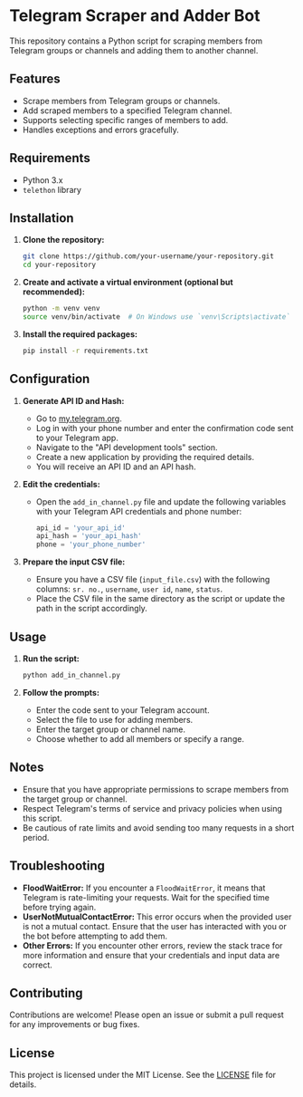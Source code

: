 # Telegram Scraper and Adder Bot

This repository contains a Python script for scraping members from Telegram groups or channels and adding them to another channel.

## Features

- Scrape members from Telegram groups or channels.
- Add scraped members to a specified Telegram channel.
- Supports selecting specific ranges of members to add.
- Handles exceptions and errors gracefully.

## Requirements

- Python 3.x
- `telethon` library

## Installation

1. **Clone the repository:**
    ```bash
    git clone https://github.com/your-username/your-repository.git
    cd your-repository
    ```

2. **Create and activate a virtual environment (optional but recommended):**
    ```bash
    python -m venv venv
    source venv/bin/activate  # On Windows use `venv\Scripts\activate`
    ```

3. **Install the required packages:**
    ```bash
    pip install -r requirements.txt
    ```

## Configuration

1. **Generate API ID and Hash:**
   - Go to [my.telegram.org](https://my.telegram.org).
   - Log in with your phone number and enter the confirmation code sent to your Telegram app.
   - Navigate to the "API development tools" section.
   - Create a new application by providing the required details.
   - You will receive an API ID and an API hash.

2. **Edit the credentials:**
    - Open the `add_in_channel.py` file and update the following variables with your Telegram API credentials and phone number:
      ```python
      api_id = 'your_api_id'
      api_hash = 'your_api_hash'
      phone = 'your_phone_number'
      ```

3. **Prepare the input CSV file:**
    - Ensure you have a CSV file (`input_file.csv`) with the following columns: `sr. no.`, `username`, `user id`, `name`, `status`.
    - Place the CSV file in the same directory as the script or update the path in the script accordingly.

## Usage

1. **Run the script:**
    ```bash
    python add_in_channel.py
    ```

2. **Follow the prompts:**
    - Enter the code sent to your Telegram account.
    - Select the file to use for adding members.
    - Enter the target group or channel name.
    - Choose whether to add all members or specify a range.

## Notes

- Ensure that you have appropriate permissions to scrape members from the target group or channel.
- Respect Telegram's terms of service and privacy policies when using this script.
- Be cautious of rate limits and avoid sending too many requests in a short period.

## Troubleshooting

- **FloodWaitError:** If you encounter a `FloodWaitError`, it means that Telegram is rate-limiting your requests. Wait for the specified time before trying again.
- **UserNotMutualContactError:** This error occurs when the provided user is not a mutual contact. Ensure that the user has interacted with you or the bot before attempting to add them.
- **Other Errors:** If you encounter other errors, review the stack trace for more information and ensure that your credentials and input data are correct.

## Contributing

Contributions are welcome! Please open an issue or submit a pull request for any improvements or bug fixes.

## License

This project is licensed under the MIT License. See the [LICENSE](LICENSE) file for details.
